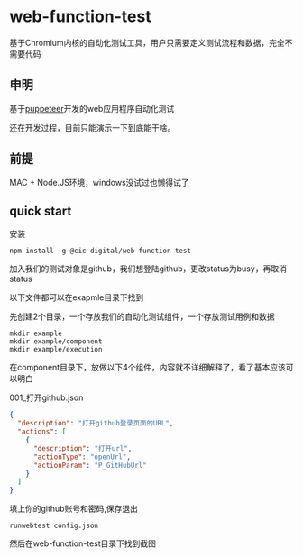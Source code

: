 # web-function-test

基于Chromium内核的自动化测试工具，用户只需要定义测试流程和数据，完全不需要代码

##  申明
基于[puppeteer](https://github.com/GoogleChrome/puppeteer)开发的web应用程序自动化测试

还在开发过程，目前只能演示一下到底能干啥。

## 前提
MAC + Node.JS环境，windows没试过也懒得试了

## quick start

安装
```
npm install -g @cic-digital/web-function-test
```

加入我们的测试对象是github，我们想登陆github，更改status为busy，再取消status

以下文件都可以在exapmle目录下找到

先创建2个目录，一个存放我们的自动化测试组件，一个存放测试用例和数据
```
mkdir example
mkdir example/component
mkdir example/execution
```
在component目录下，放做以下4个组件，内容就不详细解释了，看了基本应该可以明白

001_打开github.json
```JSON
{
  "description": "打开github登录页面的URL",
  "actions": [
    {
      "description": "打开url",
      "actionType": "openUrl",
      "actionParam": "P_GitHubUrl"
    }
  ]
}
```

填上你的github账号和密码,保存退出

```
runwebtest config.json
```

然后在web-function-test目录下找到截图